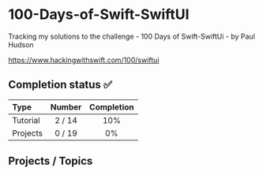 # 100-Days-of-Swift-SwiftUI #

Tracking my solutions to the challenge - 100 Days of Swift-SwiftUi - by Paul Hudson

https://www.hackingwithswift.com/100/swiftui

## Completion status   ✅

Type               | Number  | Completion
:---               |  :---:  |   :---:
Tutorial           | 2 / 14 | 10%
Projects           | 0 / 19 | 0%


Projects / Topics                                                                                                                                                      
---                    
